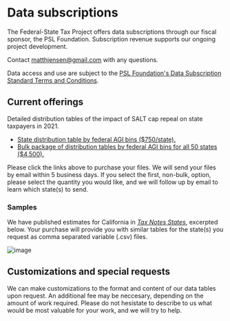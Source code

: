 # Data subscriptions

The Federal-State Tax Project offers data subscriptions through our fiscal sponsor, the PSL Foundation.
Subscription revenue supports our ongoing project development. 

Contact [matthjensen\@gmail.com](mailto:matthjensen@gmail.com) with any questions. 

Data access and use are subject to the [PSL Foundation's Data Subscription Standard Terms and Conditions](https://docs.google.com/document/d/e/2PACX-1vR0mIv7J2DgkyUDJeO2PzC-fT7KC20jmwPObowSkFVwVe39Y4fDz-zAclc-oPDmUrwcND4NFiT8uGLe/pub).

## Current offerings

Detailed distribution tables of the impact of SALT cap repeal on state taxpayers in 2021. 
- [State distribution table by federal AGI bins ($750/state).](https://buy.stripe.com/9AQbKedCW3on1LW4gg)
- [Bulk package of distribution tables by federal AGI bins for all 50 states ($4,500).](https://buy.stripe.com/00g7tY0Qaf759eocMN)

Please click the links above to purchase your files. We will send your files by email within 5 business days. If you select the first, non-bulk, option, please select the quantity you would like, and we will follow up by email to learn which state(s) to send. 

### Samples
We have published estimates for California in [_Tax Notes States_](https://www.taxnotes.com/special-reports/tax-cuts-and-jobs-act/repealing-salt-cap-state-state-impacts/2021/10/21/7bbv3), excerpted below. 
Your purchase will provide you with similar tables for the state(s) you request as comma separated variable (.csv) files. 

![image](https://user-images.githubusercontent.com/8301092/139095842-3370327c-c676-48eb-8bca-cdff537d6c01.png)



## Customizations and special requests
We can make customizations to the format and content of our data tables upon request. 
An additional fee may be neccesary, depending on the amount of work required. 
Please do not hesistate to describe to us what would be most valuable for your work, and we will try to help. 

